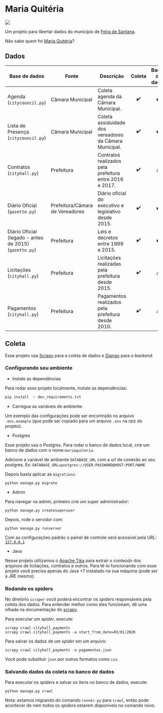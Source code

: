 # Maria Quitéria

![](https://gitlab.com/anapaulagomes/maria-quiteria/badges/master/pipeline.svg)

Um projeto para libertar dados do município de [Feira de Santana](https://pt.wikipedia.org/wiki/Feira_de_Santana).

Não sabe quem foi [Maria Quitéria](https://pt.wikipedia.org/wiki/Maria_Quit%C3%A9ria)?

## Dados

| Base de dados | Fonte | Descrição        | Coleta          | Banco de dados | Download |
| ------------- | ------------- | ------------- |:-------------:|:-----:|:-----:|
| Agenda (`citycouncil.py`) | Câmara Municipal | Coleta agenda da Câmara Municipal. | :heavy_check_mark: | :heavy_check_mark: | 🔜 |
| Lista de Presença (`citycouncil.py`) | Câmara Municipal | Coleta assiduidade dos vereadores da Câmara Municipal. | :heavy_check_mark: | :heavy_check_mark: | 🔜 |
| Contratos (`cityhall.py`) | Prefeitura | Contratos realizados pela prefeitura entre 2016 e 2017. | :heavy_check_mark: | 🔜 | [Kaggle](https://www.kaggle.com/anapaulagomes/contratos-da-prefeitura-de-feira-de-santana) |
| Diário Oficial (`gazette.py`) | Prefeitura/Câmara de Vereadores | Diário oficial do executivo e legislativo desde 2015. | :heavy_check_mark: | :heavy_check_mark: | [Kaggle](https://www.kaggle.com/anapaulagomes/dirios-oficiais-de-feira-de-santana)  |
| Diário Oficial (legado - antes de 2015) (`gazette.py`) | Prefeitura | Leis e decretos entre 1999 e 2015. | :heavy_check_mark: | :heavy_check_mark: | [Kaggle](https://www.kaggle.com/anapaulagomes/dirios-oficiais-de-feira-de-santana-at-2015) |
| Licitações (`cityhall.py`) | Prefeitura | Licitações realizadas pela prefeitura desde 2015. | :heavy_check_mark: | 🔜 | [Kaggle](https://www.kaggle.com/anapaulagomes/licitaes-da-prefeitura-de-feira-de-santana) |
| Pagamentos (`cityhall.py`) | Prefeitura | Pagamentos realizados pela prefeitura desde 2010. | :heavy_check_mark: | 🔜 | [Kaggle](https://www.kaggle.com/anapaulagomes/pagamentos-da-prefeitura-de-feira-de-santana) |

## Coleta

Esse projeto usa [Scrapy](https://docs.scrapy.org/en/latest/) para a coleta de dados
e [Django](https://www.djangoproject.com/) para o _backend_.

### Configurando seu ambiente

* Instale as dependências

Para rodar esse projeto localmente, instale as dependências:

```bash
pip install -r dev_requirements.txt
```

* Carregue as variáveis de ambiente.

Um exemplo das configurações pode ser encontrado no arquivo `.env.example` 
(que pode ser copiado para um arquivo `.env` na raiz do projeto).


* Postgres

Esse projeto usa o Postgres. Para rodar o banco de dados local, crie um
banco de dados com o nome `mariaquiteria`. 

Adicione a variável de ambiente `DATABASE_URL` com a url de conexão ao seu postgres. 
Ex: `DATABASE_URL=postgres://USER:PASSWORD@HOST:PORT/NAME`

Depois basta aplicar as `migrations`:

```
python manage.py migrate
```

* Admin

Para navegar na admin, primeiro crie um super administrador:
```
python manage.py createsuperuser
```

Depois, rode o servidor com:
```
python manage.py runserver
```

Com as configurações padrão o painel de controle será acessível pela URL: [`127.0.0.1`](http://127.0.0.1:8000)



* Java

Nesse projeto utilizamos o [Apache Tika](https://tika.apache.org/download.html)
para extrair o conteúdo dos arquivos de licitações, contratos e outros.
Para tê-lo funcionando com esse projeto você precisa apenas do Java +7
instalado na sua máquina (pode ser a JRE mesmo).

### Rodando os spiders

No diretório `scraper` você poderá encontrar os _spiders_ responsáveis pela
coleta dos dados. Para entender melhor como eles funcionam, dê uma olhada
na documentação do [scrapy](https://docs.scrapy.org/).

Para executar um _spider_, execute:

```
scrapy crawl cityhall_payments
scrapy crawl cityhall_payments -a start_from_date=03/01/2020
```

Para salvar os dados de um _spider_ em um arquivo:

```
scrapy crawl cityhall_payments -o pagamentos.json
```

Você pode substituir `json` por outros formatos como `csv`.


### Salvando dados da coleta no banco de dados

Para executar os _spiders_ e salvar os itens no banco de dados, execute:

```
python manage.py crawl
```

Nota: estamos migrando do comando `runner.py` para `crawl`, então pode acontecer
de nem todos os _spiders_ estarem disponíveis no comando novo.
